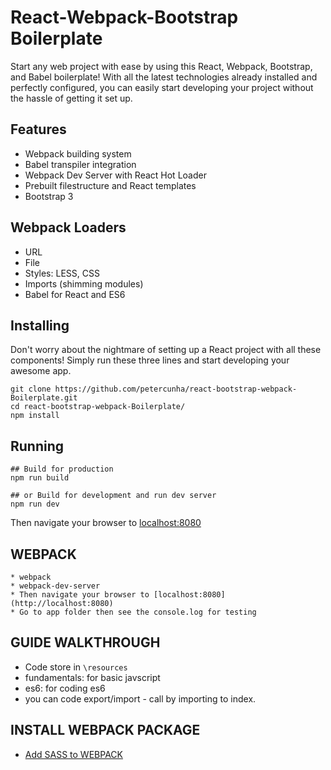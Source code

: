 # React-Webpack-Bootstrap Boilerplate
Start any web project with ease by using this React, Webpack, Bootstrap, and Babel boilerplate! With all the latest technologies already installed and perfectly configured, you can easily start developing your project without the hassle of getting it set up. 


## Features
- Webpack building system
- Babel transpiler integration
- Webpack Dev Server with React Hot Loader
- Prebuilt filestructure and React templates
- Bootstrap 3

## Webpack Loaders
- URL
- File
- Styles: LESS, CSS
- Imports (shimming modules)
- Babel for React and ES6

## Installing
Don't worry about the nightmare of setting up a React project with all these components! Simply run these three lines and start developing your awesome app.
```
git clone https://github.com/petercunha/react-bootstrap-webpack-Boilerplate.git
cd react-bootstrap-webpack-Boilerplate/
npm install
```

## Running
```
## Build for production
npm run build

## or Build for development and run dev server
npm run dev
```
Then navigate your browser to [localhost:8080](http://localhost:8080)

## WEBPACK
```
* webpack
* webpack-dev-server
* Then navigate your browser to [localhost:8080](http://localhost:8080)
* Go to app folder then see the console.log for testing
```

## GUIDE WALKTHROUGH

* Code store in `\resources`
* fundamentals: for basic javscript
* es6: for coding es6
* you can code export/import - call by importing to index.

## INSTALL WEBPACK PACKAGE
* [Add SASS to WEBPACK](https://shellmonger.com/2016/01/19/adding-sass-support-to-webpack/)

